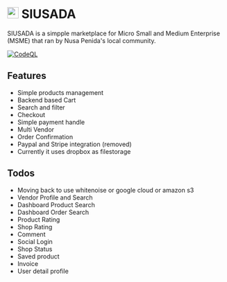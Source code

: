 # <img src="https://github.com/sensnerd/siusada/blob/main/static/icons/siusada.png?raw=true" width="26" height="26"> SIUSADA

SIUSADA is a simpple marketplace for Micro Small and Medium Enterprise (MSME) that ran by Nusa Penida's local community.

[![CodeQL](https://github.com/sensnerd/siusada/actions/workflows/codeql-analysis.yml/badge.svg)](https://github.com/sensnerd/siusada/actions/workflows/codeql-analysis.yml)

## Features

- Simple products management
- Backend based Cart
- Search and filter
- Checkout
- Simple payment handle
- Multi Vendor
- Order Confirmation
- Paypal and Stripe integration (removed)
- Currently it uses dropbox as filestorage


## Todos

- Moving back to use whitenoise or google cloud or amazon s3
- Vendor Profile and Search
- Dashboard Product Search
- Dashboard Order Search
- Product Rating
- Shop Rating
- Comment
- Social Login
- Shop Status
- Saved product
- Invoice
- User detail profile





